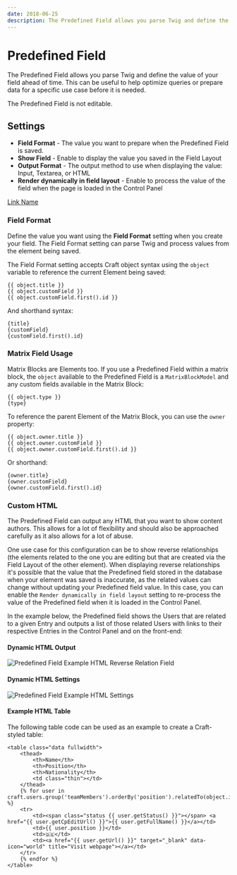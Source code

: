 ```yaml
---
date: 2018-06-25
description: The Predefined Field allows you parse Twig and define the value of your field ahead of time.
---
```


# Predefined Field

The Predefined Field allows you parse Twig and define the value of your field ahead of time. This can be useful to help optimize queries or prepare data for a specific use case before it is needed.

The Predefined Field is not editable.

## Settings

- **Field Format** - The value you want to prepare when the Predefined Field is saved.
- **Show Field** - Enable to display the value you saved in the Field Layout
- **Output Format** - The output method to use when displaying the value: Input, Textarea, or HTML 
- **Render dynamically in field layout** - Enable to process the value of the field when the page is loaded in the Control Panel

[Link Name](https://barrelstrengthdesign.com)

### Field Format

Define the value you want using the **Field Format** setting when you create your field. The Field Format setting can parse Twig and process values from the element being saved. 

The Field Format setting accepts Craft object syntax using the `object` variable to reference the current Element being saved:

``` twig
{{ object.title }}
{{ object.customField }}
{{ object.customField.first().id }}
```

And shorthand syntax:

``` twig
{title}
{customField}
{customField.first().id}
```

### Matrix Field Usage

Matrix Blocks are Elements too. If you use a Predefined Field within a matrix block, the `object` available to the Predefined Field is a `MatrixBlockModel` and any custom fields available in the Matrix Block:

``` twig
{{ object.type }}
{type}
```

To reference the parent Element of the Matrix Block, you can use the `owner` property:

``` twig
{{ object.owner.title }}
{{ object.owner.customField }}
{{ object.owner.customField.first().id }}
```

Or shorthand:

``` twig
{owner.title}
{owner.customField}
{owner.customField.first().id}
```

### Custom HTML

The Predefined Field can output any HTML that you want to show content authors. This allows for a lot of flexibility and should also be approached carefully as it also allows for a lot of abuse.

One use case for this configuration can be to show reverse relationships (the elements related to the one you are editing but that are created via the Field Layout of the other element). When displaying reverse relationships it's possible that the value that the Predefined field stored in the database when your element was saved is inaccurate, as the related values can change without updating your Predefined field value. In this case, you can enable the `Render dynamically in field layout` setting to re-process the value of the Predefined field when it is loaded in the Control Panel.

In the example below, the Predefined field shows the Users that are related to a given Entry and outputs a list of those related Users with links to their respective Entries in the Control Panel and on the front-end:

#### Dynamic HTML Output

![Predefined Field Example HTML Reverse Relation Field](../images/fields/predefined-html.png)

#### Dynamic HTML Settings

![Predefined Field Example HTML Settings](../images/fields/predefined-html-settings.png)   

#### Example HTML Table

The following table code can be used as an example to create a Craft-styled table:

``` twig
<table class="data fullwidth">
    <thead>
        <th>Name</th>
        <th>Position</th>
        <th>Nationality</th>
        <td class="thin"></td>
    </thead>
    {% for user in craft.users.group('teamMembers').orderBy('position').relatedTo(object.id).all() %}
    <tr>
        <td><span class="status {{ user.getStatus() }}"></span> <a href="{{ user.getCpEditUrl() }}">{{ user.getFullName() }}</a></td>
        <td>{{ user.position }}</td>
        <td>🇩🇪</td>
        <td><a href="{{ user.getUrl() }}" target="_blank" data-icon="world" title="Visit webpage"></a></td>
    </tr>
    {% endfor %}
</table>
```
